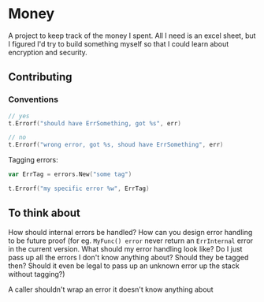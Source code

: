 # Money

A project to keep track of the money I spent. All I need is an excel sheet, but
I figured I'd try to build something myself so that I could learn about
encryption and security.

## Contributing

### Conventions

```go
// yes
t.Errorf("should have ErrSomething, got %s", err)

// no
t.Errorf("wrong error, got %s, shoud have ErrSomething", err)
```

Tagging errors:

```go
var ErrTag = errors.New("some tag")

t.Errorf("my specific error %w", ErrTag)
```

## To think about

How should internal errors be handled? How can you design error handling to be
future proof (for eg. `MyFunc() error` never return an `ErrInternal` error in
the current version. What should my error handling look like? Do I just pass up
all the errors I don't know anything about? Should they be tagged then? Should
it even be legal to pass up an unknown error up the stack without tagging?)

A caller shouldn't wrap an error it doesn't know anything about
